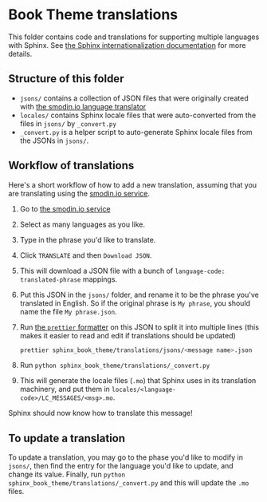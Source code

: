 # Book Theme translations

This folder contains code and translations for supporting multiple languages with Sphinx.
See [the Sphinx internationalization documentation](https://www.sphinx-doc.org/en/master/usage/configuration.html#options-for-internationalization) for more details.

## Structure of this folder

- `jsons/` contains a collection of JSON files that were originally created with [the smodin.io language translator](https://smodin.me/translate-one-text-into-multiple-languages)
- `locales/` contains Sphinx locale files that were auto-converted from the files in `jsons/` by `_convert.py`
- `_convert.py` is a helper script to auto-generate Sphinx locale files from the JSONs in `jsons/`.

## Workflow of translations

Here's a short workflow of how to add a new translation, assuming that you are translating using the [smodin.io service](https://smodin.io/translate-one-text-into-multiple-languages).

1. Go to [the smodin.io service](https://smodin.io/translate-one-text-into-multiple-languages)
2. Select as many languages as you like.
3. Type in the phrase you'd like to translate.
4. Click `TRANSLATE` and then `Download JSON`.
5. This will download a JSON file with a bunch of `language-code: translated-phrase` mappings.
6. Put this JSON in the `jsons/` folder, and rename it to be the phrase you've translated in English.
   So if the original phrase is `My phrase`, you should name the file `My phrase.json`.
7. Run [the `prettier` formatter](https://prettier.io/) on this JSON to split it into multiple lines (this makes it easier to read and edit if translations should be updated)

   ```bash
   prettier sphinx_book_theme/translations/jsons/<message name>.json
   ```

8. Run `python sphinx_book_theme/translations/_convert.py`
9. This will generate the locale files (`.mo`) that Sphinx uses in its translation machinery, and put them in `locales/<language-code>/LC_MESSAGES/<msg>.mo`.

Sphinx should now know how to translate this message!

## To update a translation

To update a translation, you may go to the phase you'd like to modify in `jsons/`, then find the entry for the language you'd like to update, and change its value.
Finally, run `python sphinx_book_theme/translations/_convert.py` and this will update the `.mo` files.
